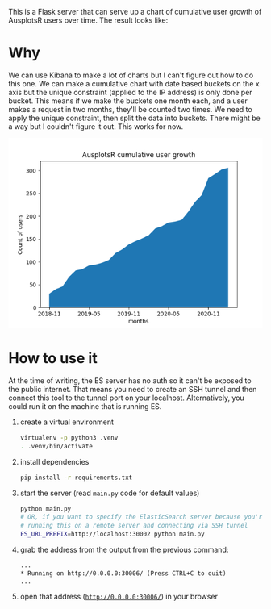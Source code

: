 This is a Flask server that can serve up a chart of cumulative user growth of
AusplotsR users over time. The result looks like:

# Why
We can use Kibana to make a lot of charts but I can't figure out how to do this
one. We can make a cumulative chart with date based buckets on the x axis but
the unique constraint (applied to the IP address) is only done per bucket. This
means if we make the buckets one month each, and a user makes a request in two
months, they'll be counted two times. We need to apply the unique constraint,
then split the data into buckets. There might be a way but I couldn't figure it
out. This works for now.

![](./users-over-time.png)

# How to use it
At the time of writing, the ES server has no auth so it can't be exposed to the
public internet. That means you need to create an SSH tunnel and then connect
this tool to the tunnel port on your localhost. Alternatively, you could run it
on the machine that is running ES.

  1. create a virtual environment
      ```bash
      virtualenv -p python3 .venv
      . .venv/bin/activate
      ```
  1. install dependencies
      ```bash
      pip install -r requirements.txt
      ```
  1. start the server (read `main.py` code for default values)
      ```bash
      python main.py
      # OR, if you want to specify the ElasticSearch server because you're
      # running this on a remote server and connecting via SSH tunnel
      ES_URL_PREFIX=http://localhost:30002 python main.py
      ```
  1. grab the address from the output from the previous command:
      ```
      ...
      * Running on http://0.0.0.0:30006/ (Press CTRL+C to quit)
      ...
      ```
  1. open that address ([`http://0.0.0.0:30006/`]()) in your browser
